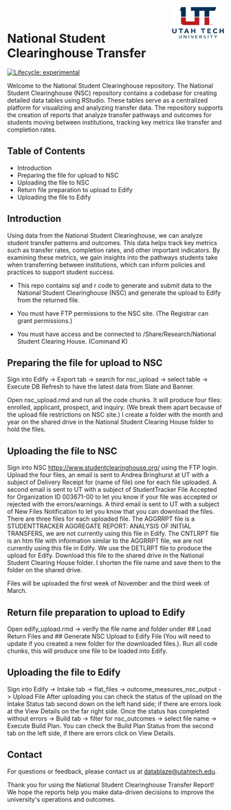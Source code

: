 <img src="logo/logo.png" align="right" width="120" />
<br>


# National Student Clearinghouse Transfer
<!-- badges: start -->

[![Lifecycle:
experimental](https://img.shields.io/badge/lifecycle-experimental-orange.svg)](https://lifecycle.r-lib.org/articles/stages.html#experimental)

<!-- badges: end -->
Welcome to the National Student Clearinghouse repository.  The National Student Clearinghouse (NSC) repository contains a codebase for creating detailed data tables using RStudio. These tables serve as a centralized platform for visualizing and analyzing transfer data. The repository supports the creation of reports that analyze transfer pathways and outcomes for students moving between institutions, tracking key metrics like transfer and completion rates.

## Table of Contents
- Introduction
- Preparing the file for upload to NSC
- Uploading the file to NSC
- Return file preparation to upload to Edify
- Uploading the file to Edify

## Introduction 
Using data from the National Student Clearinghouse, we can analyze student transfer patterns and outcomes. This data helps track key metrics such as transfer rates, completion rates, and other important indicators. By examining these metrics, we gain insights into the pathways students take when transferring between institutions, which can inform policies and practices to support student success. 

- This repo contains sql and r code to generate and submit data to the National Student Clearinghouse (NSC) and generate the upload to Edify from the returned file. 

- You must have FTP permissions to the NSC site. (The Registrar can grant permissions.) 

- You must have access and be connected to /Share/Research/National Student Clearing House. (Command K)

## Preparing the file for upload to NSC
Sign into Edify -> Export tab -> search for nsc_upload -> select table -> Execute DB Refresh to have the latest data from Slate and Banner.  

Open nsc_upload.rmd and run all the code chunks.  It will produce four files: enrolled, applicant, prospect, and inquiry. (We break them apart because of the upload file restrictions on NSC site.) I create a folder with the month and year on the shared drive in the National Student Clearing House folder to hold the files.  


## Uploading the file to NSC
Sign into NSC https://www.studentclearinghouse.org/ using the FTP login.  Upload the four files, an email is sent to Andrea Bringhurst at UT with a subject of Delivery Receipt for (name of file) one for each file uploaded. A second email is sent to UT with a subject of StudentTracker File Accepted for Organization ID 003671-00 to let you know if your file was accepted or rejected with the errors/warnings. A third email is sent to UT with a subject of New Files Notification to let you know that you can download the files.  There are three files for each uploaded file.  The AGGRRPT file is a STUDENTTRACKER AGGREGATE REPORT: ANALYSIS OF INITIAL TRANSFERS, we are not currently using this file in Edify. The CNTLRPT file is an htm file with information similar to the AGGRRPT file, we are not currently using this file in Edify.  We use the DETLRPT file to produce the upload for Edify. Download this file to the shared drive in the National Student Clearing House folder.  I shorten the file name and save them to the folder on the shared drive.

Files will be uploaded the first week of November and the third week of March.


## Return file preparation to upload to Edify
Open edify_upload.rmd -> verify the file name and folder under ## Load Return Files and ## Generate NSC Upload to Edify File (You will need to update if you created a new folder for the downloaded files.).  Run all code chunks, this will produce one file to be loaded into Edify.


## Uploading the file to Edify
Sign into Edify -> Intake tab -> flat_files -> outcome_measures_nsc_output -> Upload File 
After uploading you can check the status of the upload on the Intake Status tab second down on the left hand side; if there are errors look at the View Details on the far right side.  Once the status has completed without errors -> Build tab -> filter for nsc_outcomes -> select file name -> Execute Build Plan.  You can check the Build Plan Status from the second tab on the left side, if there are errors click on View Details.

## Contact
For questions or feedback, please contact us at datablaze@utahtech.edu.

Thank you for using the National Student Clearinghouse Transfer Report!  We hope the reports help you make data-driven decisions to improve the university's operations and outcomes.
